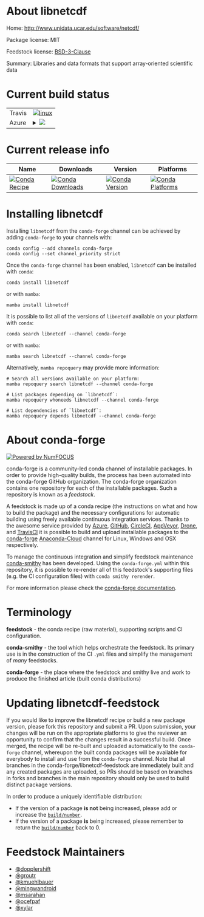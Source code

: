 About libnetcdf
===============

Home: http://www.unidata.ucar.edu/software/netcdf/

Package license: MIT

Feedstock license: [BSD-3-Clause](https://github.com/conda-forge/libnetcdf-feedstock/blob/main/LICENSE.txt)

Summary: Libraries and data formats that support array-oriented scientific data

Current build status
====================
 

<table><tr>
    <td>Travis</td>
    <td>
      <a href="https://app.travis-ci.com/conda-forge/libnetcdf-feedstock">
        <img alt="linux" src="https://img.shields.io/travis/com/conda-forge/libnetcdf-feedstock/main.svg?label=Linux">
      </a>
    </td>
  </tr>
    
  <tr>
    <td>Azure</td>
    <td>
      <details>
        <summary>
          <a href="https://dev.azure.com/conda-forge/feedstock-builds/_build/latest?definitionId=556&branchName=main">
            <img src="https://dev.azure.com/conda-forge/feedstock-builds/_apis/build/status/libnetcdf-feedstock?branchName=main">
          </a>
        </summary>
        <table>
          <thead><tr><th>Variant</th><th>Status</th></tr></thead>
          <tbody><tr>
              <td>linux_64_mpimpich</td>
              <td>
                <a href="https://dev.azure.com/conda-forge/feedstock-builds/_build/latest?definitionId=556&branchName=main">
                  <img src="https://dev.azure.com/conda-forge/feedstock-builds/_apis/build/status/libnetcdf-feedstock?branchName=main&jobName=linux&configuration=linux_64_mpimpich" alt="variant">
                </a>
              </td>
            </tr><tr>
              <td>linux_64_mpinompi</td>
              <td>
                <a href="https://dev.azure.com/conda-forge/feedstock-builds/_build/latest?definitionId=556&branchName=main">
                  <img src="https://dev.azure.com/conda-forge/feedstock-builds/_apis/build/status/libnetcdf-feedstock?branchName=main&jobName=linux&configuration=linux_64_mpinompi" alt="variant">
                </a>
              </td>
            </tr><tr>
              <td>linux_64_mpiopenmpi</td>
              <td>
                <a href="https://dev.azure.com/conda-forge/feedstock-builds/_build/latest?definitionId=556&branchName=main">
                  <img src="https://dev.azure.com/conda-forge/feedstock-builds/_apis/build/status/libnetcdf-feedstock?branchName=main&jobName=linux&configuration=linux_64_mpiopenmpi" alt="variant">
                </a>
              </td>
            </tr><tr>
              <td>linux_aarch64_mpimpich</td>
              <td>
                <a href="https://dev.azure.com/conda-forge/feedstock-builds/_build/latest?definitionId=556&branchName=main">
                  <img src="https://dev.azure.com/conda-forge/feedstock-builds/_apis/build/status/libnetcdf-feedstock?branchName=main&jobName=linux&configuration=linux_aarch64_mpimpich" alt="variant">
                </a>
              </td>
            </tr><tr>
              <td>linux_aarch64_mpinompi</td>
              <td>
                <a href="https://dev.azure.com/conda-forge/feedstock-builds/_build/latest?definitionId=556&branchName=main">
                  <img src="https://dev.azure.com/conda-forge/feedstock-builds/_apis/build/status/libnetcdf-feedstock?branchName=main&jobName=linux&configuration=linux_aarch64_mpinompi" alt="variant">
                </a>
              </td>
            </tr><tr>
              <td>linux_aarch64_mpiopenmpi</td>
              <td>
                <a href="https://dev.azure.com/conda-forge/feedstock-builds/_build/latest?definitionId=556&branchName=main">
                  <img src="https://dev.azure.com/conda-forge/feedstock-builds/_apis/build/status/libnetcdf-feedstock?branchName=main&jobName=linux&configuration=linux_aarch64_mpiopenmpi" alt="variant">
                </a>
              </td>
            </tr><tr>
              <td>linux_ppc64le_mpimpich</td>
              <td>
                <a href="https://dev.azure.com/conda-forge/feedstock-builds/_build/latest?definitionId=556&branchName=main">
                  <img src="https://dev.azure.com/conda-forge/feedstock-builds/_apis/build/status/libnetcdf-feedstock?branchName=main&jobName=linux&configuration=linux_ppc64le_mpimpich" alt="variant">
                </a>
              </td>
            </tr><tr>
              <td>linux_ppc64le_mpinompi</td>
              <td>
                <a href="https://dev.azure.com/conda-forge/feedstock-builds/_build/latest?definitionId=556&branchName=main">
                  <img src="https://dev.azure.com/conda-forge/feedstock-builds/_apis/build/status/libnetcdf-feedstock?branchName=main&jobName=linux&configuration=linux_ppc64le_mpinompi" alt="variant">
                </a>
              </td>
            </tr><tr>
              <td>linux_ppc64le_mpiopenmpi</td>
              <td>
                <a href="https://dev.azure.com/conda-forge/feedstock-builds/_build/latest?definitionId=556&branchName=main">
                  <img src="https://dev.azure.com/conda-forge/feedstock-builds/_apis/build/status/libnetcdf-feedstock?branchName=main&jobName=linux&configuration=linux_ppc64le_mpiopenmpi" alt="variant">
                </a>
              </td>
            </tr><tr>
              <td>osx_64_mpimpich</td>
              <td>
                <a href="https://dev.azure.com/conda-forge/feedstock-builds/_build/latest?definitionId=556&branchName=main">
                  <img src="https://dev.azure.com/conda-forge/feedstock-builds/_apis/build/status/libnetcdf-feedstock?branchName=main&jobName=osx&configuration=osx_64_mpimpich" alt="variant">
                </a>
              </td>
            </tr><tr>
              <td>osx_64_mpinompi</td>
              <td>
                <a href="https://dev.azure.com/conda-forge/feedstock-builds/_build/latest?definitionId=556&branchName=main">
                  <img src="https://dev.azure.com/conda-forge/feedstock-builds/_apis/build/status/libnetcdf-feedstock?branchName=main&jobName=osx&configuration=osx_64_mpinompi" alt="variant">
                </a>
              </td>
            </tr><tr>
              <td>osx_64_mpiopenmpi</td>
              <td>
                <a href="https://dev.azure.com/conda-forge/feedstock-builds/_build/latest?definitionId=556&branchName=main">
                  <img src="https://dev.azure.com/conda-forge/feedstock-builds/_apis/build/status/libnetcdf-feedstock?branchName=main&jobName=osx&configuration=osx_64_mpiopenmpi" alt="variant">
                </a>
              </td>
            </tr><tr>
              <td>osx_arm64_mpimpich</td>
              <td>
                <a href="https://dev.azure.com/conda-forge/feedstock-builds/_build/latest?definitionId=556&branchName=main">
                  <img src="https://dev.azure.com/conda-forge/feedstock-builds/_apis/build/status/libnetcdf-feedstock?branchName=main&jobName=osx&configuration=osx_arm64_mpimpich" alt="variant">
                </a>
              </td>
            </tr><tr>
              <td>osx_arm64_mpinompi</td>
              <td>
                <a href="https://dev.azure.com/conda-forge/feedstock-builds/_build/latest?definitionId=556&branchName=main">
                  <img src="https://dev.azure.com/conda-forge/feedstock-builds/_apis/build/status/libnetcdf-feedstock?branchName=main&jobName=osx&configuration=osx_arm64_mpinompi" alt="variant">
                </a>
              </td>
            </tr><tr>
              <td>osx_arm64_mpiopenmpi</td>
              <td>
                <a href="https://dev.azure.com/conda-forge/feedstock-builds/_build/latest?definitionId=556&branchName=main">
                  <img src="https://dev.azure.com/conda-forge/feedstock-builds/_apis/build/status/libnetcdf-feedstock?branchName=main&jobName=osx&configuration=osx_arm64_mpiopenmpi" alt="variant">
                </a>
              </td>
            </tr><tr>
              <td>win_64</td>
              <td>
                <a href="https://dev.azure.com/conda-forge/feedstock-builds/_build/latest?definitionId=556&branchName=main">
                  <img src="https://dev.azure.com/conda-forge/feedstock-builds/_apis/build/status/libnetcdf-feedstock?branchName=main&jobName=win&configuration=win_64_" alt="variant">
                </a>
              </td>
            </tr>
          </tbody>
        </table>
      </details>
    </td>
  </tr>
</table>

Current release info
====================

| Name | Downloads | Version | Platforms |
| --- | --- | --- | --- |
| [![Conda Recipe](https://img.shields.io/badge/recipe-libnetcdf-green.svg)](https://anaconda.org/conda-forge/libnetcdf) | [![Conda Downloads](https://img.shields.io/conda/dn/conda-forge/libnetcdf.svg)](https://anaconda.org/conda-forge/libnetcdf) | [![Conda Version](https://img.shields.io/conda/vn/conda-forge/libnetcdf.svg)](https://anaconda.org/conda-forge/libnetcdf) | [![Conda Platforms](https://img.shields.io/conda/pn/conda-forge/libnetcdf.svg)](https://anaconda.org/conda-forge/libnetcdf) |

Installing libnetcdf
====================

Installing `libnetcdf` from the `conda-forge` channel can be achieved by adding `conda-forge` to your channels with:

```
conda config --add channels conda-forge
conda config --set channel_priority strict
```

Once the `conda-forge` channel has been enabled, `libnetcdf` can be installed with `conda`:

```
conda install libnetcdf
```

or with `mamba`:

```
mamba install libnetcdf
```

It is possible to list all of the versions of `libnetcdf` available on your platform with `conda`:

```
conda search libnetcdf --channel conda-forge
```

or with `mamba`:

```
mamba search libnetcdf --channel conda-forge
```

Alternatively, `mamba repoquery` may provide more information:

```
# Search all versions available on your platform:
mamba repoquery search libnetcdf --channel conda-forge

# List packages depending on `libnetcdf`:
mamba repoquery whoneeds libnetcdf --channel conda-forge

# List dependencies of `libnetcdf`:
mamba repoquery depends libnetcdf --channel conda-forge
```


About conda-forge
=================

[![Powered by
NumFOCUS](https://img.shields.io/badge/powered%20by-NumFOCUS-orange.svg?style=flat&colorA=E1523D&colorB=007D8A)](https://numfocus.org)

conda-forge is a community-led conda channel of installable packages.
In order to provide high-quality builds, the process has been automated into the
conda-forge GitHub organization. The conda-forge organization contains one repository
for each of the installable packages. Such a repository is known as a *feedstock*.

A feedstock is made up of a conda recipe (the instructions on what and how to build
the package) and the necessary configurations for automatic building using freely
available continuous integration services. Thanks to the awesome service provided by
[Azure](https://azure.microsoft.com/en-us/services/devops/), [GitHub](https://github.com/),
[CircleCI](https://circleci.com/), [AppVeyor](https://www.appveyor.com/),
[Drone](https://cloud.drone.io/welcome), and [TravisCI](https://travis-ci.com/)
it is possible to build and upload installable packages to the
[conda-forge](https://anaconda.org/conda-forge) [Anaconda-Cloud](https://anaconda.org/)
channel for Linux, Windows and OSX respectively.

To manage the continuous integration and simplify feedstock maintenance
[conda-smithy](https://github.com/conda-forge/conda-smithy) has been developed.
Using the ``conda-forge.yml`` within this repository, it is possible to re-render all of
this feedstock's supporting files (e.g. the CI configuration files) with ``conda smithy rerender``.

For more information please check the [conda-forge documentation](https://conda-forge.org/docs/).

Terminology
===========

**feedstock** - the conda recipe (raw material), supporting scripts and CI configuration.

**conda-smithy** - the tool which helps orchestrate the feedstock.
                   Its primary use is in the construction of the CI ``.yml`` files
                   and simplify the management of *many* feedstocks.

**conda-forge** - the place where the feedstock and smithy live and work to
                  produce the finished article (built conda distributions)


Updating libnetcdf-feedstock
============================

If you would like to improve the libnetcdf recipe or build a new
package version, please fork this repository and submit a PR. Upon submission,
your changes will be run on the appropriate platforms to give the reviewer an
opportunity to confirm that the changes result in a successful build. Once
merged, the recipe will be re-built and uploaded automatically to the
`conda-forge` channel, whereupon the built conda packages will be available for
everybody to install and use from the `conda-forge` channel.
Note that all branches in the conda-forge/libnetcdf-feedstock are
immediately built and any created packages are uploaded, so PRs should be based
on branches in forks and branches in the main repository should only be used to
build distinct package versions.

In order to produce a uniquely identifiable distribution:
 * If the version of a package **is not** being increased, please add or increase
   the [``build/number``](https://docs.conda.io/projects/conda-build/en/latest/resources/define-metadata.html#build-number-and-string).
 * If the version of a package **is** being increased, please remember to return
   the [``build/number``](https://docs.conda.io/projects/conda-build/en/latest/resources/define-metadata.html#build-number-and-string)
   back to 0.

Feedstock Maintainers
=====================

* [@dopplershift](https://github.com/dopplershift/)
* [@groutr](https://github.com/groutr/)
* [@kmuehlbauer](https://github.com/kmuehlbauer/)
* [@mingwandroid](https://github.com/mingwandroid/)
* [@msarahan](https://github.com/msarahan/)
* [@ocefpaf](https://github.com/ocefpaf/)
* [@xylar](https://github.com/xylar/)

